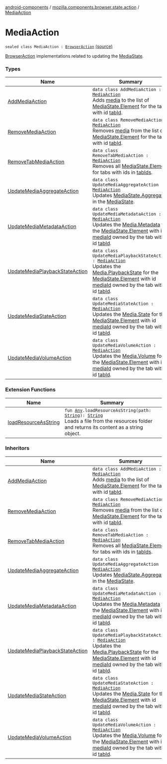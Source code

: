 [android-components](../../index.md) / [mozilla.components.browser.state.action](../index.md) / [MediaAction](./index.md)

# MediaAction

`sealed class MediaAction : `[`BrowserAction`](../-browser-action.md) [(source)](https://github.com/mozilla-mobile/android-components/blob/master/components/browser/state/src/main/java/mozilla/components/browser/state/action/BrowserAction.kt#L428)

[BrowserAction](../-browser-action.md) implementations related to updating the [MediaState](../../mozilla.components.browser.state.state/-media-state/index.md).

### Types

| Name | Summary |
|---|---|
| [AddMediaAction](-add-media-action/index.md) | `data class AddMediaAction : `[`MediaAction`](./index.md)<br>Adds [media](-add-media-action/media.md) to the list of [MediaState.Element](../../mozilla.components.browser.state.state/-media-state/-element/index.md) for the tab with id [tabId](-add-media-action/tab-id.md). |
| [RemoveMediaAction](-remove-media-action/index.md) | `data class RemoveMediaAction : `[`MediaAction`](./index.md)<br>Removes [media](-remove-media-action/media.md) from the list of [MediaState.Element](../../mozilla.components.browser.state.state/-media-state/-element/index.md) for the tab with id [tabId](-remove-media-action/tab-id.md). |
| [RemoveTabMediaAction](-remove-tab-media-action/index.md) | `data class RemoveTabMediaAction : `[`MediaAction`](./index.md)<br>Removes all [MediaState.Element](../../mozilla.components.browser.state.state/-media-state/-element/index.md) for tabs with ids in [tabIds](-remove-tab-media-action/tab-ids.md). |
| [UpdateMediaAggregateAction](-update-media-aggregate-action/index.md) | `data class UpdateMediaAggregateAction : `[`MediaAction`](./index.md)<br>Updates [MediaState.Aggregate](../../mozilla.components.browser.state.state/-media-state/-aggregate/index.md) in the [MediaState](../../mozilla.components.browser.state.state/-media-state/index.md). |
| [UpdateMediaMetadataAction](-update-media-metadata-action/index.md) | `data class UpdateMediaMetadataAction : `[`MediaAction`](./index.md)<br>Updates the [Media.Metadata](../../mozilla.components.concept.engine.media/-media/-metadata/index.md) for the [MediaState.Element](../../mozilla.components.browser.state.state/-media-state/-element/index.md) with id [mediaId](-update-media-metadata-action/media-id.md) owned by the tab with id [tabId](-update-media-metadata-action/tab-id.md). |
| [UpdateMediaPlaybackStateAction](-update-media-playback-state-action/index.md) | `data class UpdateMediaPlaybackStateAction : `[`MediaAction`](./index.md)<br>Updates the [Media.PlaybackState](../../mozilla.components.concept.engine.media/-media/-playback-state/index.md) for the [MediaState.Element](../../mozilla.components.browser.state.state/-media-state/-element/index.md) with id [mediaId](-update-media-playback-state-action/media-id.md) owned by the tab with id [tabId](-update-media-playback-state-action/tab-id.md). |
| [UpdateMediaStateAction](-update-media-state-action/index.md) | `data class UpdateMediaStateAction : `[`MediaAction`](./index.md)<br>Updates the [Media.State](../../mozilla.components.concept.engine.media/-media/-state/index.md) for the [MediaState.Element](../../mozilla.components.browser.state.state/-media-state/-element/index.md) with id [mediaId](-update-media-state-action/media-id.md) owned by the tab with id [tabId](-update-media-state-action/tab-id.md). |
| [UpdateMediaVolumeAction](-update-media-volume-action/index.md) | `data class UpdateMediaVolumeAction : `[`MediaAction`](./index.md)<br>Updates the [Media.Volume](../../mozilla.components.concept.engine.media/-media/-volume/index.md) for the [MediaState.Element](../../mozilla.components.browser.state.state/-media-state/-element/index.md) with id [mediaId](-update-media-volume-action/media-id.md) owned by the tab with id [tabId](-update-media-volume-action/tab-id.md). |

### Extension Functions

| Name | Summary |
|---|---|
| [loadResourceAsString](../../mozilla.components.support.test.file/kotlin.-any/load-resource-as-string.md) | `fun `[`Any`](https://kotlinlang.org/api/latest/jvm/stdlib/kotlin/-any/index.html)`.loadResourceAsString(path: `[`String`](https://kotlinlang.org/api/latest/jvm/stdlib/kotlin/-string/index.html)`): `[`String`](https://kotlinlang.org/api/latest/jvm/stdlib/kotlin/-string/index.html)<br>Loads a file from the resources folder and returns its content as a string object. |

### Inheritors

| Name | Summary |
|---|---|
| [AddMediaAction](-add-media-action/index.md) | `data class AddMediaAction : `[`MediaAction`](./index.md)<br>Adds [media](-add-media-action/media.md) to the list of [MediaState.Element](../../mozilla.components.browser.state.state/-media-state/-element/index.md) for the tab with id [tabId](-add-media-action/tab-id.md). |
| [RemoveMediaAction](-remove-media-action/index.md) | `data class RemoveMediaAction : `[`MediaAction`](./index.md)<br>Removes [media](-remove-media-action/media.md) from the list of [MediaState.Element](../../mozilla.components.browser.state.state/-media-state/-element/index.md) for the tab with id [tabId](-remove-media-action/tab-id.md). |
| [RemoveTabMediaAction](-remove-tab-media-action/index.md) | `data class RemoveTabMediaAction : `[`MediaAction`](./index.md)<br>Removes all [MediaState.Element](../../mozilla.components.browser.state.state/-media-state/-element/index.md) for tabs with ids in [tabIds](-remove-tab-media-action/tab-ids.md). |
| [UpdateMediaAggregateAction](-update-media-aggregate-action/index.md) | `data class UpdateMediaAggregateAction : `[`MediaAction`](./index.md)<br>Updates [MediaState.Aggregate](../../mozilla.components.browser.state.state/-media-state/-aggregate/index.md) in the [MediaState](../../mozilla.components.browser.state.state/-media-state/index.md). |
| [UpdateMediaMetadataAction](-update-media-metadata-action/index.md) | `data class UpdateMediaMetadataAction : `[`MediaAction`](./index.md)<br>Updates the [Media.Metadata](../../mozilla.components.concept.engine.media/-media/-metadata/index.md) for the [MediaState.Element](../../mozilla.components.browser.state.state/-media-state/-element/index.md) with id [mediaId](-update-media-metadata-action/media-id.md) owned by the tab with id [tabId](-update-media-metadata-action/tab-id.md). |
| [UpdateMediaPlaybackStateAction](-update-media-playback-state-action/index.md) | `data class UpdateMediaPlaybackStateAction : `[`MediaAction`](./index.md)<br>Updates the [Media.PlaybackState](../../mozilla.components.concept.engine.media/-media/-playback-state/index.md) for the [MediaState.Element](../../mozilla.components.browser.state.state/-media-state/-element/index.md) with id [mediaId](-update-media-playback-state-action/media-id.md) owned by the tab with id [tabId](-update-media-playback-state-action/tab-id.md). |
| [UpdateMediaStateAction](-update-media-state-action/index.md) | `data class UpdateMediaStateAction : `[`MediaAction`](./index.md)<br>Updates the [Media.State](../../mozilla.components.concept.engine.media/-media/-state/index.md) for the [MediaState.Element](../../mozilla.components.browser.state.state/-media-state/-element/index.md) with id [mediaId](-update-media-state-action/media-id.md) owned by the tab with id [tabId](-update-media-state-action/tab-id.md). |
| [UpdateMediaVolumeAction](-update-media-volume-action/index.md) | `data class UpdateMediaVolumeAction : `[`MediaAction`](./index.md)<br>Updates the [Media.Volume](../../mozilla.components.concept.engine.media/-media/-volume/index.md) for the [MediaState.Element](../../mozilla.components.browser.state.state/-media-state/-element/index.md) with id [mediaId](-update-media-volume-action/media-id.md) owned by the tab with id [tabId](-update-media-volume-action/tab-id.md). |
